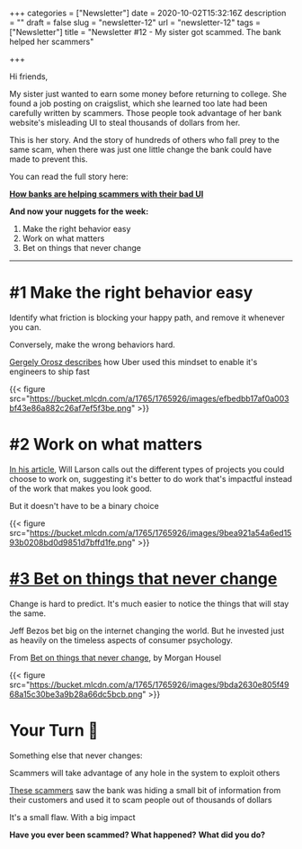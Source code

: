 +++
categories = ["Newsletter"]
date = 2020-10-02T15:32:16Z
description = ""
draft = false
slug = "newsletter-12"
url = "newsletter-12"
tags = ["Newsletter"]
title = "Newsletter #12 - My sister got scammed. The bank helped her scammers"

+++


Hi friends,

My sister just wanted to earn some money before returning to college. She found a job posting on craigslist, which she learned too late had been carefully written by scammers. Those people took advantage of her bank website's misleading UI to steal thousands of dollars from her.

This is her story. And the story of hundreds of others who fall prey to the same scam, when there was just one little change the bank could have made to prevent this.

You can read the full story here:

**[How banks are helping scammers with their bad UI](__GHOST_URL__/blog/how-banks-help-scammers-with-their-bad-ui/?&utm_source=zainrizvi.io&utm_medium=newsletter&utm_campaign=my_sister_got_scammed_the_bank_helped_her_scammers&utm_term=2020-10-01)**

**And now your nuggets for the week:**

1. Make the right behavior easy
2. Work on what matters
3. Bet on things that never change

---

# #1 Make the right behavior easy

Identify what friction is blocking your happy path, and remove it whenever you can.

Conversely, make the wrong behaviors hard.

[Gergely Orosz describes](https://evolutionarymanager.com/building-great-engineering-teams-gergely-orosz/?&utm_source=zainrizvi.io&utm_medium=newsletter&utm_campaign=my_sister_got_scammed_the_bank_helped_her_scammers&utm_term=2020-10-01) how Uber used this mindset to enable it's engineers to ship fast

{{< figure src="https://bucket.mlcdn.com/a/1765/1765926/images/efbedbb17af0a003bf43e86a882c26af7ef5f3be.png" >}}

# #2 Work on what matters

[In his article](https://staffeng.com/guides/work-on-what-matters?&utm_source=zainrizvi.io&utm_medium=newsletter&utm_campaign=my_sister_got_scammed_the_bank_helped_her_scammers&utm_term=2020-10-01), Will Larson calls out the different types of projects you could choose to work on, suggesting it's better to do work that's impactful instead of the work that makes you look good.

But it doesn't have to be a binary choice

{{< figure src="https://bucket.mlcdn.com/a/1765/1765926/images/9bea921a54a6ed1593b0208bd0d9851d7bffd1fe.png" >}}

# [#3 Bet on things that never change](https://charity.wtf/2020/09/06/if-management-isnt-a-promotion-then-engineering-isnt-a-demotion/?&utm_source=zainrizvi.io&utm_medium=newsletter&utm_campaign=my_sister_got_scammed_the_bank_helped_her_scammers&utm_term=2020-10-01)

Change is hard to predict. It's much easier to notice the things that will stay the same.

Jeff Bezos bet big on the internet changing the world. But he invested just as heavily on the timeless aspects of consumer psychology.

From [Bet on things that never change](https://www.collaborativefund.com/blog/betting-on-things-that-never-change/?&utm_source=zainrizvi.io&utm_medium=newsletter&utm_campaign=my_sister_got_scammed_the_bank_helped_her_scammers&utm_term=2020-10-01), by Morgan Housel

{{< figure src="https://bucket.mlcdn.com/a/1765/1765926/images/9bda2630e805f4968a15c30be3a9b28a66dc5bcb.png" >}}

# Your Turn 👊

Something else that never changes:

Scammers will take advantage of any hole in the system to exploit others

[These scammers](__GHOST_URL__/blog/how-banks-help-scammers-with-their-bad-ui/?&utm_source=zainrizvi.io&utm_medium=newsletter&utm_campaign=my_sister_got_scammed_the_bank_helped_her_scammers&utm_term=2020-10-01) saw the bank was hiding a small bit of information from their customers and used it to scam people out of thousands of dollars

It's a small flaw. With a big impact

**Have you ever been scammed? What happened?** **What did you do?**

